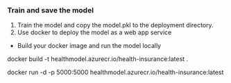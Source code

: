 ### Train and save the model 
1. Train the model and copy the model.pkl to the deployment directory.
2. Use docker to deploy the model as a web app service
- Build your docker image and run the model locally

docker build -t healthmodel.azurecr.io/health-insurance:latest .

docker run -d -p 5000:5000 healthmodel.azurecr.io/health-insurance:latest 
